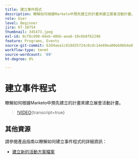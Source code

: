 ```yaml
---
title: 建立事件程式
description: 瞭解如何根據Marketo中預先建立的計畫來建立展會活動計畫。
role: User
level: Beginner
jira: KT-10754
thumbnail: 345473.jpeg
exl-id: 0cf8cd90-04eb-486b-aea6-10c6b8f62298
feature: Programs, Events
source-git-commit: 63d4aea1c818d35724c0cdc14e69ea00eb06b4a0
workflow-type: tm+mt
source-wordcount: '69'
ht-degree: 0%

---
```


# 建立事件程式

瞭解如何根據Marketo中預先建立的計畫來建立展會活動計畫。

>[!VIDEO](https://video.tv.adobe.com/v/345473/?quality=12&learn=on){transcript=true}

## 其他資源

請參閱產品指南以瞭解如何建立事件程式的詳細資訊：

* [建立新的活動方案檔案](https://experienceleague.adobe.com/docs/marketo/using/product-docs/demand-generation/events/understanding-events/create-a-new-event-program.html?lang=zh-Hant)
